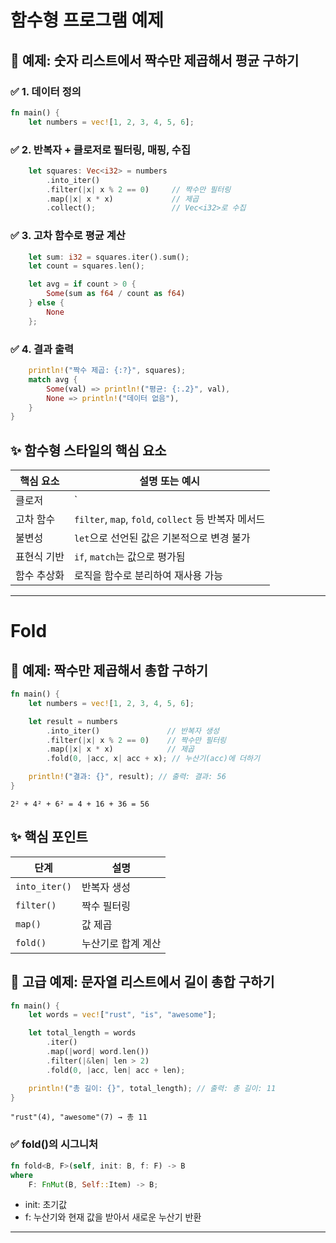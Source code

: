 # 함수형 프로그램 예제

## 🧪 예제: 숫자 리스트에서 짝수만 제곱해서 평균 구하기

### ✅ 1. 데이터 정의
```rust
fn main() {
    let numbers = vec![1, 2, 3, 4, 5, 6];
```


### ✅ 2. 반복자 + 클로저로 필터링, 매핑, 수집
```rust
    let squares: Vec<i32> = numbers
        .into_iter()
        .filter(|x| x % 2 == 0)     // 짝수만 필터링
        .map(|x| x * x)             // 제곱
        .collect();                 // Vec<i32>로 수집

```

### ✅ 3. 고차 함수로 평균 계산
```rust
    let sum: i32 = squares.iter().sum();
    let count = squares.len();

    let avg = if count > 0 {
        Some(sum as f64 / count as f64)
    } else {
        None
    };
```


### ✅ 4. 결과 출력
```rust
    println!("짝수 제곱: {:?}", squares);
    match avg {
        Some(val) => println!("평균: {:.2}", val),
        None => println!("데이터 없음"),
    }
}
```


## ✨ 함수형 스타일의 핵심 요소
|  핵심 요소         | 설명 또는 예시                          |
|---------------------|------------------------------------------|
| 클로저              | `|x| x * x` 형태의 익명 함수             |
| 고차 함수           | `filter`, `map`, `fold`, `collect` 등 반복자 메서드 |
| 불변성              | `let`으로 선언된 값은 기본적으로 변경 불가 |
| 표현식 기반         | `if`, `match`는 값으로 평가됨            |
| 함수 추상화         | 로직을 함수로 분리하여 재사용 가능        |

----
# Fold 

## 🧪 예제: 짝수만 제곱해서 총합 구하기
```rust
fn main() {
    let numbers = vec![1, 2, 3, 4, 5, 6];

    let result = numbers
        .into_iter()               // 반복자 생성
        .filter(|x| x % 2 == 0)    // 짝수만 필터링
        .map(|x| x * x)            // 제곱
        .fold(0, |acc, x| acc + x); // 누산기(acc)에 더하기

    println!("결과: {}", result); // 출력: 결과: 56
}
```
```
2² + 4² + 6² = 4 + 16 + 36 = 56
```

## ✨ 핵심 포인트
| 단계     | 설명           |
|-------------------|----------------|
| `into_iter()`     | 반복자 생성     |
| `filter()`        | 짝수 필터링     |
| `map()`           | 값 제곱         |
| `fold()`          | 누산기로 합계 계산 |



## 🧠 고급 예제: 문자열 리스트에서 길이 총합 구하기
```rust
fn main() {
    let words = vec!["rust", "is", "awesome"];

    let total_length = words
        .iter()
        .map(|word| word.len())
        .filter(|&len| len > 2)
        .fold(0, |acc, len| acc + len);

    println!("총 길이: {}", total_length); // 출력: 총 길이: 11
}
```

```
"rust"(4), "awesome"(7) → 총 11
```

### ✅ fold()의 시그니처
```rust
fn fold<B, F>(self, init: B, f: F) -> B
where
    F: FnMut(B, Self::Item) -> B;
```

- init: 초기값
- f: 누산기와 현재 값을 받아서 새로운 누산기 반환

---
